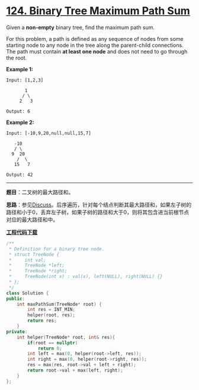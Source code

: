 # [124. Binary Tree Maximum Path Sum](https://leetcode.com/problems/binary-tree-maximum-path-sum/)

Given a **non-empty** binary tree, find the maximum path sum.

For this problem, a path is defined as any sequence of nodes from some starting node to any node in the tree along the parent-child connections. The path must contain **at least one node** and does not need to go through the root.

**Example 1:**

```
Input: [1,2,3]

       1
      / \
     2   3

Output: 6
```

**Example 2:**

```
Input: [-10,9,20,null,null,15,7]

   -10
   / \
  9  20
    /  \
   15   7

Output: 42
```

-----

**题目**：二叉树的最大路径和。

**思路**：参见[Discuss](https://leetcode.com/problems/binary-tree-maximum-path-sum/discuss/39775/Accepted-short-solution-in-Java)。后序遍历，针对每个结点判断其最大路径和，如果左子树的路径和小于0，丢弃左子树，如果子树的路径和大于0，则将其包含进当前根节点对应的最大路径和中。

[**工程代码下载**](https://github.com/shenkh/leetcode)

```cpp
/**
 * Definition for a binary tree node.
 * struct TreeNode {
 *     int val;
 *     TreeNode *left;
 *     TreeNode *right;
 *     TreeNode(int x) : val(x), left(NULL), right(NULL) {}
 * };
 */
class Solution {
public:
    int maxPathSum(TreeNode* root) {
        int res = INT_MIN;
        helper(root, res);
        return res;
    }
private:
    int helper(TreeNode* root, int& res){
        if(root == nullptr)
            return 0;
        int left = max(0, helper(root->left, res));
        int right = max(0, helper(root->right, res));
        res = max(res, root->val + left + right);
        return root->val + max(left, right);
    }
};
```

